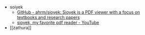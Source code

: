 - soiyek
	- [GitHub - ahrm/sioyek: Sioyek is a PDF viewer with a focus on textbooks and research papers](https://github.com/ahrm/sioyek)
	- [sioyek, my favorite pdf reader - YouTube](https://www.youtube.com/watch?v=--H_DPhu1Ug)
- [[zathura]]